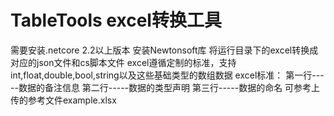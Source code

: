 # TableTools excel转换工具
需要安装.netcore 2.2以上版本 安装Newtonsoft库
将运行目录下的excel转换成对应的json文件和cs脚本文件
excel遵循定制的标准，支持int,float,double,bool,string以及这些基础类型的数组数据
excel标准：
第一行-----数据的备注信息
第二行-----数据的类型声明
第三行-----数据的命名
可参考上传的参考文件example.xlsx

